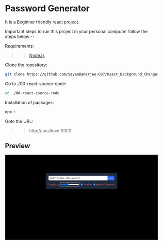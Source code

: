 # Password Generator

It is a Beginner friendly react project.

Important steps to run this project in your personal computer follow the steps below --

Requirements:

> > [Node.js](https://nodejs.org/en)

Clone the repository:

```bash
git clone https://github.com/SayanBanerjee-007/React_Background_Changer.git
```

Go to ./00-react-source-code:

```bash
cd ./00-react-source-code
```

Installation of packages:

```bash
npm i
```

Goto the URL:

> > http://localhost:3000

## Preview

![Website Preview](./website.png)

